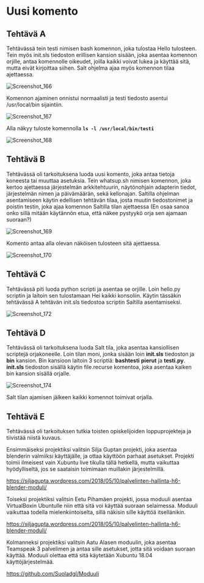 <h1> Uusi komento </h1>

<h2> Tehtävä A </h2>

Tehtävässä tein testi nimisen bash komennon, joka tulostaa Hello tulosteen. Tein myös init.sls tiedoston erillisen kansion sisään, joka asentaa komennon orjille, antaa komennolle oikeudet, joilla kaikki voivat lukea ja käyttää sitä, mutta eivät kirjoittaa siihen. Salt ohjelma ajaa myös komennon tilaa ajettaessa.

![Screenshot_166](https://user-images.githubusercontent.com/82207948/117572702-bcb1e180-b0dc-11eb-9ab0-d74144c324ea.png)

Komennon ajaminen onnistui normaalisti ja testi tiedosto asentui /usr/local/bin sijaintiin.

![Screenshot_167](https://user-images.githubusercontent.com/82207948/117572747-ebc85300-b0dc-11eb-869b-2b6fb543e39f.png)

Alla näkyy tuloste komennolla **``ls -l /usr/local/bin/testi``**

![Screenshot_168](https://user-images.githubusercontent.com/82207948/117572854-85900000-b0dd-11eb-8207-59b95e223ec4.png)

<h2> Tehtävä B </h2>

Tehtävässä oli tarkoituksena luoda uusi komento, joka antaa tietoja koneesta tai muuttaa asetuksia. Tein whatsup.sh nimisen komennon, joka kertoo ajettaessa järjestelmän arkkitehtuurin, näytönohjain adapterin tiedot, järjestelmän nimen ja päivämäärän, sekä kellonajan. Saltilla ohjelman asentamiseen käytin edellisen tehtävän tilaa, josta muutin tiedostonimet ja poistin testin, joka ajaa komennon Saltilla tilan ajettaessa (En osaa sanoa onko sillä mitään käytännön etua, että näkee pystyykö orja sen ajamaan suoraan?)

![Screenshot_169](https://user-images.githubusercontent.com/82207948/117575528-ebcf4f80-b0ea-11eb-880b-3a25b69e67d0.png)

Komento antaa alla olevan näköisen tulosteen sitä ajettaessa.

![Screenshot_170](https://user-images.githubusercontent.com/82207948/117575607-410b6100-b0eb-11eb-96df-39f45639647f.png)

<h2> Tehtävä C </h2>

Tehtävässä piti luoda python scripti ja asentaa se orjille. Loin hello.py scriptin ja laitoin sen tulostamaan Hei kaikki konsoliin. Käytin tässäkin tehtävässä A tehtävän init.sls tiedostoa scriptin Saltilla asentamiseksi. 

![Screenshot_172](https://user-images.githubusercontent.com/82207948/117576010-d824e880-b0ec-11eb-9d99-6a24eaacc828.png)

<h2> Tehtävä D </h2>

Tehtävässä oli tarkoituksena luoda Salt tila, joka asentaa kansiollisen scriptejä orjakoneelle. Loin tilan moni, jonka sisään loin **init.sls** tiedoston ja **bin** kansion. Bin kansioon laitoin 3 scriptiä: **bashtesti** **pierut** ja **testi.py**. **init.sls** tiedoston sisällä käytin file.recurse komentoa, joka asentaa kaiken bin kansion sisällä orjalle.

![Screenshot_174](https://user-images.githubusercontent.com/82207948/117576431-a745b300-b0ee-11eb-9044-36308f2c27c0.png)

Salt tilan ajamisen jälkeen kaikki komennot toimivat orjalla. 

<h2> Tehtävä E </h2>

Tehtävässä oli tarkoituksen tutkia toisten opiskelijoiden loppuprojekteja ja tiivistää niistä kuvaus.

Ensimmäiseksi projektiksi valitsin Silja Guptan projekti, joka asentaa blenderin valmiiksi käyttäjälle, ja ottaa käyttöön parhaat asetukset. Projekti toimii ilmeisest vain Xubuntu live tikulla tällä hetkellä, mutta vaikuttaa hyödylliseltä, jos se saataisin toimimaan muillakin järjestelmillä.

https://siljagupta.wordpress.com/2018/05/10/palvelinten-hallinta-h6-blender-moduli/

Toiseksi projektiksi valitsin Eetu Pihamäen projekti, jossa moduuli asentaa VirtualBoxin Ubuntulle niin että sitä voi käyttää suoraan selaimessa. Moduuli vaikuttaa todella mielenkiintoiselta, sillä näkisin sille käyttöä itsellänikin. 

https://siljagupta.wordpress.com/2018/05/10/palvelinten-hallinta-h6-blender-moduli/

Kolmanneksi projektiksi valitsin Aatu Alasen moduulin, joka asentaa Teamspeak 3 palvelimen ja antaa sille asetukset, jotta sitä voidaan suoraan käyttää. Moduuli olettaa että sitä käytetään Xubuntu 18.04 käyttöjärjestelmää. 

https://github.com/Suoladgl/Moduuli




